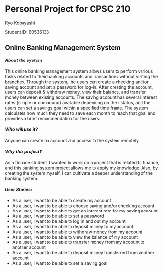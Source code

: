 # Personal Project for CPSC 210

Ryo Kobayashi

Student ID: 60536133

## Online Banking Management System

#### *About the system*
This online banking management system allows users to perform 
various tasks related to their banking accounts and transactions 
without visiting the branches. Through the system, the users can 
create a checking and/or saving account and set a password for log-in. 
After creating the account, users can deposit & withdraw money, 
view their balance, and transfer money between existing accounts. 
The saving account has several interest rates (simple or compound) 
available depending on their status, and the users can set a savings goal 
within a specified time frame. The system calculates how much they need 
to save each month to reach that goal and provides a brief recommendation for the users.

#### *Who will use it?*
Anyone can create an account and access to the system remotely.

#### *Why this project?*
As a finance student, I wanted to work on a project that is related
to finance, and this banking system project allows me to apply my knowledge. 
Also, by creating the system myself, I can cultivate a deeper 
understanding of  the banking system.

#### *User Stories*:
- As a user, I want to be able to create my account
- As a user, I want to be able to choose saving and/or checking account
- As a user, I want to be able to get an interest rate for my saving account 
- As a user, I want to be able to set a password
- As a user, I want to be able to log in and out my account
- As a user, I want to be able to deposit money to my account
- As a user, I want to be able to withdraw money from my account
- As a user, I want to be able to view the balance of my account
- As a user, I want to be able to transfer money from my account to another account
- As a user, I want to be able to deposit money transferred from another account
- As a user, I want to be able to set a saving goal 
